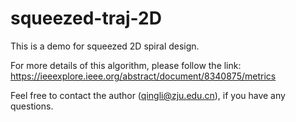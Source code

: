 # squeezed-traj-2D
This is a demo for squeezed 2D spiral design. 

For more details of this algorithm, please follow the link:
https://ieeexplore.ieee.org/abstract/document/8340875/metrics

Feel free to contact the author (qingli@zju.edu.cn), if you have any questions.

